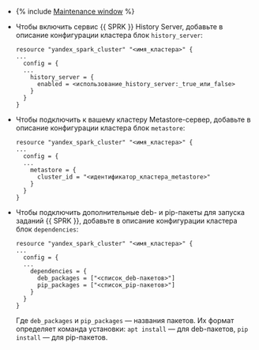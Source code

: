 * {% include [Maintenance window](maintenance-window.md) %}

* Чтобы включить сервис {{ SPRK }} History Server, добавьте в описание конфигурации кластера блок `history_server`:

    ```hcl
    resource "yandex_spark_cluster" "<имя_кластера>" {
    ...
      config = {
      ...
        history_server = {
          enabled = <использование_history_server:_true_или_false>
        }
      }
    }
    ```

* Чтобы подключить к вашему кластеру Metastore-сервер, добавьте в описание конфигурации кластера блок `metastore`:

    ```hcl
    resource "yandex_spark_cluster" "<имя_кластера>" {
    ...
      config = {
      ...
        metastore = {
          cluster_id = "<идентификатор_кластера_metastore>"
        }
      }
    }
    ```

* Чтобы подключить дополнительные deb- и pip-пакеты для запуска заданий {{ SPRK }}, добавьте в описание конфигурации кластера блок `dependencies`:

    ```hcl
    resource "yandex_spark_cluster" "<имя_кластера>" {
    ...
      config = {
      ...
        dependencies = {
          deb_packages = ["<список_deb-пакетов>"]
          pip_packages = ["<список_pip-пакетов>"]
        }
      }
    }
    ```

    Где `deb_packages` и `pip_packages` — названия пакетов. Их формат определяет команда установки: `apt install` — для deb-пакетов, `pip install` — для pip-пакетов.